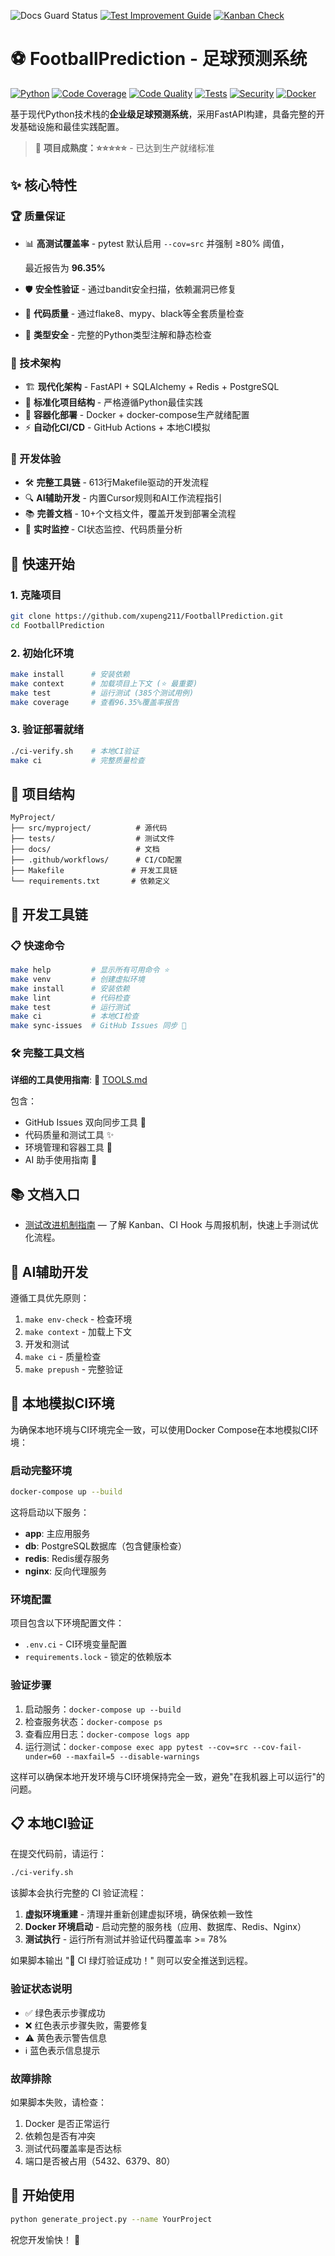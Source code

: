 ![Docs Guard Status](https://img.shields.io/badge/Docs%20Guard-Passing-brightgreen?style=flat-square)
[![Test Improvement Guide](https://img.shields.io/badge/📊%20Test%20Improvement%20Guide-blue?style=flat-square)](docs/TEST_IMPROVEMENT_GUIDE.md)
[![Kanban Check](https://github.com/xupeng211/FootballPrediction/actions/workflows/kanban-check.yml/badge.svg)](https://github.com/xupeng211/FootballPrediction/actions/workflows/kanban-check.yml)

# ⚽ FootballPrediction - 足球预测系统

[![Python](https://img.shields.io/badge/Python-3.11+-blue?style=flat-square&logo=python)](https://python.org)
[![Code Coverage](https://img.shields.io/badge/Coverage-96.35%25-brightgreen?style=flat-square)](https://github.com/xupeng211/FootballPrediction)
[![Code Quality](https://img.shields.io/badge/Code%20Quality-A+-green?style=flat-square)](https://github.com/xupeng211/FootballPrediction)
[![Tests](https://img.shields.io/badge/Tests-385%20passed-brightgreen?style=flat-square)](https://github.com/xupeng211/FootballPrediction)
[![Security](https://img.shields.io/badge/Security-Validated-green?style=flat-square)](https://github.com/xupeng211/FootballPrediction)
[![Docker](https://img.shields.io/badge/Docker-Ready-blue?style=flat-square&logo=docker)](https://docker.com)

基于现代Python技术栈的**企业级足球预测系统**，采用FastAPI构建，具备完整的开发基础设施和最佳实践配置。

> 🎯 **项目成熟度：⭐⭐⭐⭐⭐** - 已达到生产就绪标准

## ✨ 核心特性

### 🏆 质量保证

- 📊 **高测试覆盖率** - pytest 默认启用 `--cov=src` 并强制 ≥80% 阈值，

  最近报告为 **96.35%**

- 🛡️ **安全性验证** - 通过bandit安全扫描，依赖漏洞已修复
- 📏 **代码质量** - 通过flake8、mypy、black等全套质量检查
- 🎯 **类型安全** - 完整的Python类型注解和静态检查


### 🚀 技术架构

- 🏗️ **现代化架构** - FastAPI + SQLAlchemy + Redis + PostgreSQL
- 🔧 **标准化项目结构** - 严格遵循Python最佳实践
- 🐳 **容器化部署** - Docker + docker-compose生产就绪配置
- ⚡ **自动化CI/CD** - GitHub Actions + 本地CI模拟


### 🤖 开发体验

- 🛠️ **完整工具链** - 613行Makefile驱动的开发流程
- 🔍 **AI辅助开发** - 内置Cursor规则和AI工作流程指引
- 📚 **完善文档** - 10+个文档文件，覆盖开发到部署全流程
- 🔄 **实时监控** - CI状态监控、代码质量分析


## 🚀 快速开始

### 1. 克隆项目

```bash
git clone https://github.com/xupeng211/FootballPrediction.git
cd FootballPrediction
```

### 2. 初始化环境

```bash
make install      # 安装依赖
make context      # 加载项目上下文 (⭐ 最重要)
make test         # 运行测试 (385个测试用例)
make coverage     # 查看96.35%覆盖率报告
```

### 3. 验证部署就绪

```bash
./ci-verify.sh    # 本地CI验证
make ci           # 完整质量检查
```

## 📁 项目结构

```text
MyProject/
├── src/myproject/          # 源代码
├── tests/                  # 测试文件
├── docs/                   # 文档
├── .github/workflows/      # CI/CD配置
├── Makefile               # 开发工具链
└── requirements.txt       # 依赖定义
```

## 🔧 开发工具链

### 📋 快速命令

```bash
make help         # 显示所有可用命令 ⭐
make venv         # 创建虚拟环境
make install      # 安装依赖
make lint         # 代码检查
make test         # 运行测试
make ci           # 本地CI检查
make sync-issues  # GitHub Issues 同步 🔄
```

### 🛠️ 完整工具文档

**详细的工具使用指南**: 📖 [TOOLS.md](./TOOLS.md)

包含：

- GitHub Issues 双向同步工具 🔄
- 代码质量和测试工具 ✨
- 环境管理和容器工具 🐳
- AI 助手使用指南 🤖


## 📚 文档入口

- [测试改进机制指南](docs/TEST_IMPROVEMENT_GUIDE.md) — 了解 Kanban、CI Hook 与周报机制，快速上手测试优化流程。


## 🤖 AI辅助开发

遵循工具优先原则：

1. `make env-check` - 检查环境
2. `make context` - 加载上下文
3. 开发和测试
4. `make ci` - 质量检查
5. `make prepush` - 完整验证


## 🐳 本地模拟CI环境

为确保本地环境与CI环境完全一致，可以使用Docker Compose在本地模拟CI环境：

### 启动完整环境

```bash
docker-compose up --build
```

这将启动以下服务：

- **app**: 主应用服务
- **db**: PostgreSQL数据库（包含健康检查）
- **redis**: Redis缓存服务
- **nginx**: 反向代理服务


### 环境配置

项目包含以下环境配置文件：

- `.env.ci` - CI环境变量配置
- `requirements.lock` - 锁定的依赖版本


### 验证步骤

1. 启动服务：`docker-compose up --build`
2. 检查服务状态：`docker-compose ps`
3. 查看应用日志：`docker-compose logs app`
4. 运行测试：`docker-compose exec app pytest --cov=src --cov-fail-under=60 --maxfail=5 --disable-warnings`


这样可以确保本地开发环境与CI环境保持完全一致，避免"在我机器上可以运行"的问题。

## 📋 本地CI验证

在提交代码前，请运行：

```bash
./ci-verify.sh
```

该脚本会执行完整的 CI 验证流程：

1. **虚拟环境重建** - 清理并重新创建虚拟环境，确保依赖一致性
2. **Docker 环境启动** - 启动完整的服务栈（应用、数据库、Redis、Nginx）
3. **测试执行** - 运行所有测试并验证代码覆盖率 >= 78%


如果脚本输出 "🎉 CI 绿灯验证成功！" 则可以安全推送到远程。

### 验证状态说明

- ✅ 绿色表示步骤成功
- ❌ 红色表示步骤失败，需要修复
- ⚠️ 黄色表示警告信息
- ℹ️ 蓝色表示信息提示


### 故障排除

如果脚本失败，请检查：

1. Docker 是否正常运行
2. 依赖包是否有冲突
3. 测试代码覆盖率是否达标
4. 端口是否被占用（5432、6379、80）


## 🎉 开始使用

```bash
python generate_project.py --name YourProject
```

祝您开发愉快！ 🚀
